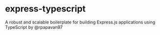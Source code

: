 # express-typescript
A robust and scalable boilerplate for building Express.js applications using TypeScript by @rpapavan97
